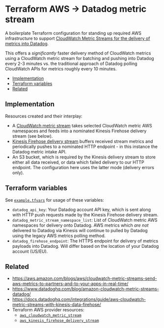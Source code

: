 # Terraform AWS -> Datadog metric stream

A boilerplate Terraform configuration for standing up required AWS infrastructure to support [CloudWatch Metric Streams for the delivery of metrics into Datadog](https://docs.datadoghq.com/integrations/guide/aws-cloudwatch-metric-streams-with-kinesis-data-firehose/).

This offers a _significantly_ faster delivery method of CloudWatch metrics using a CloudWatch metric stream for batching and pushing into Datadog every 2-3 minutes vs. the traditional approach of Datadog polling CloudWatch APIs for metrics roughly every 10 minutes.

- [Implementation](#implementation)
- [Terraform variables](#terraform-variables)
- [Related](#related)

## Implementation

Resources created and their interplay:

- A [CloudWatch metric stream](https://docs.aws.amazon.com/AmazonCloudWatch/latest/monitoring/CloudWatch-Metric-Streams.html) takes selected CloudWatch metric AWS namespaces and feeds into a nominated Kinesis Firehose delivery stream (see below).
- [Kinesis Firehose delivery stream](https://docs.aws.amazon.com/firehose/latest/dev/what-is-this-service.html) buffers received stream metrics and periodically pushes to a nominated HTTP endpoint - in this instance the Datadog metric intake API.
- An S3 bucket, which is required by the Kinesis delivery stream to store either all data received, or data which failed delivery to our HTTP endpoint. The configuration here uses the latter mode (delivery errors only).

## Terraform variables

See [`example.tfvars`](example.tfvars) for usage of these variables:

- `datadog_api_key`: Your Datadog account API key, which is sent along with HTTP push requests made by the Kinesis Firehose delivery stream.
- `datadog_metric_stream_namespace_list`: List of CloudWatch metric AWS namespaces for delivery onto Datadog. AWS metrics which _are not_ delivered to Datadog via Kinesis will continue to pulled by Datadog using the legacy AWS metrics polling method.
- `datadog_firehose_endpoint`: The HTTPS endpoint for delivery of metrics payloads into Datadog. Will differ based on the location of your Datadog account (US/EU).

## Related

- https://aws.amazon.com/blogs/aws/cloudwatch-metric-streams-send-aws-metrics-to-partners-and-to-your-apps-in-real-time/
- https://www.datadoghq.com/blog/amazon-cloudwatch-metric-streams-datadog/
- https://docs.datadoghq.com/integrations/guide/aws-cloudwatch-metric-streams-with-kinesis-data-firehose/
- Terraform AWS provider resources:
	- [`aws_cloudwatch_metric_stream`](https://registry.terraform.io/providers/hashicorp/aws/latest/docs/resources/cloudwatch_metric_stream)
	- [`aws_kinesis_firehose_delivery_stream`](https://registry.terraform.io/providers/hashicorp/aws/latest/docs/resources/kinesis_firehose_delivery_stream)
